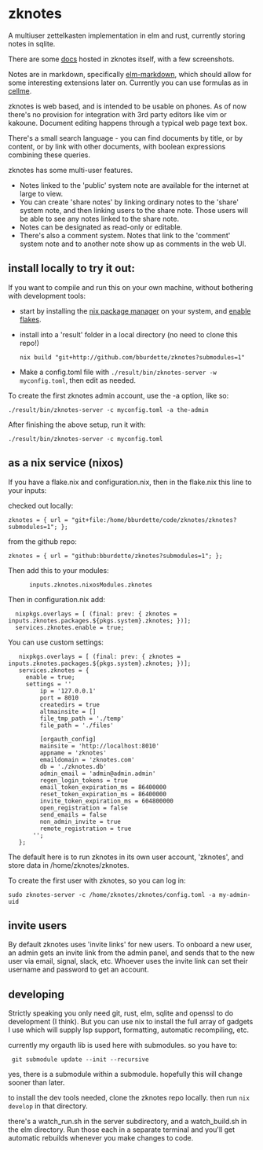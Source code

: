 # zknotes

A multiuser zettelkasten implementation in elm and rust, currently storing notes in sqlite.

There are some [docs](https://www.zknotes.com/page/what%20is%20zknotes) hosted in zknotes itself, with a few screenshots.

Notes are in markdown, specifically [elm-markdown](https://package.elm-lang.org/packages/dillonkearns/elm-markdown/latest/), which should allow for some interesting extensions later on.  Currently you can use formulas as in [cellme](https://github.com/bburdette/cellme/).

zknotes is web based, and is intended to be usable on phones.  As of now there's no provision for integration with 3rd party editors like vim or kakoune.  Document editing happens through a typical web page text box.

There's a small search language - you can find documents by title, or by content, or by link with other documents, with boolean expressions combining these queries.

zknotes has some multi-user features.  
 - Notes linked to the 'public' system note are available for the internet at large to view.  
 - You can create 'share notes' by linking ordinary notes to the 'share' system note, and then linking users to the share note.  Those users will be able to see any notes linked to the share note.  
 - Notes can be designated as read-only or editable.  
 - There's also a comment system.  Notes that link to the 'comment' system note and to another note show up as comments in the web UI.

## install locally to try it out:

If you want to compile and run this on your own machine, without bothering with development tools:

- start by installing the [nix package manager](https://nixos.org/download.html) on your system, and [enable flakes](https://nixos.wiki/wiki/Flakes).

- install into a 'result' folder in a local directory (no need to clone this repo!)
  ```
  nix build "git+http://github.com/bburdette/zknotes?submodules=1"
  ```

- Make a config.toml file with `./result/bin/zknotes-server -w myconfig.toml`, then edit as needed.

To create the first zknotes admin account, use the -a option, like so:

`./result/bin/zknotes-server -c myconfig.toml -a the-admin`

After finishing the above setup, run it with:
  ```
  ./result/bin/zknotes-server -c myconfig.toml
  ```

## as a nix service (nixos)

If you have a flake.nix and configuration.nix, then in the flake.nix this line to your inputs:

checked out locally:

    zknotes = { url = "git+file:/home/bburdette/code/zknotes/zknotes?submodules=1"; };

from the github repo:

    zknotes = { url = "github:bburdette/zknotes?submodules=1"; };

Then add this to your modules:

          inputs.zknotes.nixosModules.zknotes

Then in configuration.nix add:
```
  nixpkgs.overlays = [ (final: prev: { zknotes = inputs.zknotes.packages.${pkgs.system}.zknotes; })];
  services.zknotes.enable = true;
```
You can use custom settings:

```
   nixpkgs.overlays = [ (final: prev: { zknotes = inputs.zknotes.packages.${pkgs.system}.zknotes; })];
   services.zknotes = {
     enable = true;
     settings = ''
         ip = '127.0.0.1'
         port = 8010
         createdirs = true
         altmainsite = []
         file_tmp_path = './temp'
         file_path = './files'
 
         [orgauth_config]
         mainsite = 'http://localhost:8010'
         appname = 'zknotes'
         emaildomain = 'zknotes.com'
         db = './zknotes.db'
         admin_email = 'admin@admin.admin'
         regen_login_tokens = true
         email_token_expiration_ms = 86400000
         reset_token_expiration_ms = 86400000
         invite_token_expiration_ms = 604800000
         open_registration = false
         send_emails = false
         non_admin_invite = true
         remote_registration = true
       '';
   };
```

The default here is to run zknotes in its own user account, 'zknotes', and store data in /home/zknotes/zknotes.  

To create the first user with zknotes, so you can log in:

`sudo zknotes-server -c /home/zknotes/zknotes/config.toml -a my-admin-uid`

## invite users

By default zknotes uses 'invite links' for new users.  To onboard a new user, an admin gets an invite link from the admin panel, and sends that to the new user via email, signal, slack, etc.  Whoever uses the invite link can set their username and password to get an account.

## developing

Strictly speaking you only need git, rust, elm, sqlite and openssl to do development (I think).  But you can use nix to install the full array of gadgets I use which will supply lsp support, formatting, automatic recompiling, etc.

currently my orgauth lib is used here with submodules.  so you have to:
```
 git submodule update --init --recursive
```
yes, there is a submodule within a submodule.  hopefully this will change sooner than later.

to install the dev tools needed, clone the zknotes repo locally.  then run `nix develop` in that directory.

there's a watch_run.sh in the server subdirectory, and a watch_build.sh  in the elm directory.  Run those each in a separate terminal and you'll get automatic rebuilds whenever you make changes to code.
